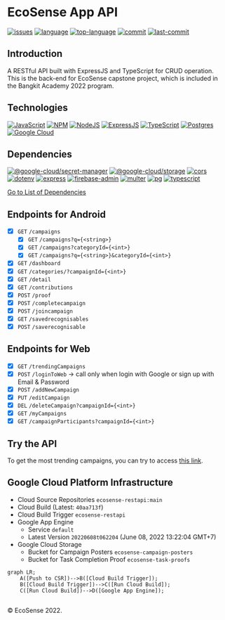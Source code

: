 # EcoSense App API
[![issues](https://img.shields.io/github/issues/EcoSenseID/EcoSense-API)](https://github.com/EcoSenseID/EcoSense-API/issues)
[![language](https://img.shields.io/github/languages/count/EcoSenseID/EcoSense-API)](https://github.com/EcoSenseID/EcoSense-API/search?l=typescript)
[![top-language](https://img.shields.io/github/languages/top/EcoSenseID/EcoSense-API)](https://github.com/EcoSenseID/EcoSense-API/search?l=typescript)
[![commit](https://img.shields.io/github/commit-activity/m/EcoSenseID/EcoSense-API)](https://github.com/EcoSenseID/EcoSense-API/commits/main)
[![last-commit](https://img.shields.io/github/last-commit/EcoSenseID/EcoSense-API)](https://github.com/EcoSenseID/EcoSense-API/commits/main)

## Introduction
A RESTful API built with ExpressJS and TypeScript for CRUD operation.\
This is the back-end for EcoSense capstone project, which is included in the Bangkit Academy 2022 program.

## Technologies
[![JavaScript](https://img.shields.io/badge/-JavaScript-black?style=for-the-badge&logo=javascript)](https://github.com/EcoSenseID?tab=repositories&language=javascript)
[![NPM](https://img.shields.io/badge/NPM-%23000000.svg?style=for-the-badge&logo=npm&logoColor=white)](https://github.com/EcoSenseID?tab=repositories)
[![NodeJS](https://img.shields.io/badge/node.js-black?style=for-the-badge&logo=node.js&logoColor=6DA55F)](https://github.com/EcoSenseID?tab=repositories)
[![ExpressJS](https://img.shields.io/badge/express.js-black?style=for-the-badge&logo=express&logoColor=purple)](https://github.com/EcoSenseID?tab=repositories)
[![TypeScript](https://img.shields.io/badge/typescript-black?style=for-the-badge&logo=typescript&logoColor=%23007ACC)](https://github.com/EcoSenseID?tab=repositories&language=typescript)
[![Postgres](https://img.shields.io/badge/postgres-black.svg?style=for-the-badge&logo=postgresql&logoColor=%23316192)](https://github.com/EcoSenseID?tab=repositories)
[![Google Cloud](https://img.shields.io/badge/GoogleCloud-black.svg?style=for-the-badge&logo=google-cloud&logoColor=%234285F4)](https://github.com/EcoSenseID?tab=repositories)

## Dependencies
[![@google-cloud/secret-manager](https://img.shields.io/github/package-json/dependency-version/EcoSenseID/EcoSense-API/@google-cloud/secret-manager)](https://www.npmjs.com/package/@google-cloud/secret-manager)
[![@google-cloud/storage](https://img.shields.io/github/package-json/dependency-version/EcoSenseID/EcoSense-API/@google-cloud/storage)](https://www.npmjs.com/package/@google-cloud/storage)
[![cors](https://img.shields.io/github/package-json/dependency-version/EcoSenseID/EcoSense-API/cors)](https://www.npmjs.com/package/cors)
[![dotenv](https://img.shields.io/github/package-json/dependency-version/EcoSenseID/EcoSense-API/dotenv)](https://www.npmjs.com/package/dotenv)
[![express](https://img.shields.io/github/package-json/dependency-version/EcoSenseID/EcoSense-API/express)](https://www.npmjs.com/package/express)
[![firebase-admin](https://img.shields.io/github/package-json/dependency-version/EcoSenseID/EcoSense-API/firebase-admin)](https://www.npmjs.com/package/firebase-admin)
[![multer](https://img.shields.io/github/package-json/dependency-version/EcoSenseID/EcoSense-API/multer)](https://www.npmjs.com/package/multer)
[![pg](https://img.shields.io/github/package-json/dependency-version/EcoSenseID/EcoSense-API/pg)](https://www.npmjs.com/package/pg)
[![typescript](https://img.shields.io/github/package-json/dependency-version/EcoSenseID/EcoSense-API/dev/typescript)](https://www.npmjs.com/package/typescript)

[Go to List of Dependencies](https://github.com/EcoSenseID/EcoSense-API/network/dependencies)

## Endpoints for Android
- [x] `GET` `/campaigns`
  - [x] `GET` `/campaigns?q={<string>}`
  - [x] `GET` `/campaigns?categoryId={<int>}`
  - [x] `GET` `/campaigns?q={<string>}&categoryId={<int>}`
- [x] `GET` `/dashboard`
- [x] `GET` `/categories/?campaignId={<int>}`
- [x] `GET` `/detail`
- [x] `GET` `/contributions`
- [x] `POST` `/proof`
- [x] `POST` `/completecampaign`
- [x] `POST` `/joincampaign`
- [x] `GET` `/savedrecognisables`
- [x] `POST` `/saverecognisable`

## Endpoints for Web
- [x] `GET` `/trendingCampaigns`
- [x] `POST` `/loginToWeb` &#8594; call only when login with Google or sign up with Email & Password
- [x] `POST` `/addNewCampaign`
- [x] `PUT` `/editCampaign`
- [x] `DEL` `/deleteCampaign?campaignId={<int>}`
- [x] `GET` `/myCampaigns`
- [x] `GET` `/campaignParticipants?campaignId={<int>}`

## Try the API
To get the most trending campaigns, you can try to access [this link](https://ecosense-bangkit.uc.r.appspot.com/trendingCampaigns).

## Google Cloud Platform Infrastructure
- Cloud Source Repositories `ecosense-restapi:main`
- Cloud Build (Latest: `40aa713f`)
- Cloud Build Trigger `ecosense-restapi`
- Google App Engine 
  - Service `default`
  - Latest Version `20220608t062204` (June 08, 2022 13:22:04 GMT+7)
- Google Cloud Storage 
  - Bucket for Campaign Posters `ecosense-campaign-posters`
  - Bucket for Task Completion Proof `ecosense-task-proofs`

```mermaid
graph LR;
    A([Push to CSR])-->B([Cloud Build Trigger]);
    B([Cloud Build Trigger])-->C([Run Cloud Build]);
    C([Run Cloud Build])-->D([Google App Engine]);
```

## 
&#169; EcoSense 2022.